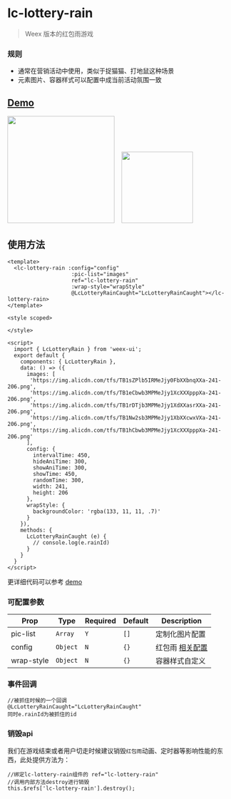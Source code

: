 # lc-lottery-rain
      
> Weex 版本的红包雨游戏

### 规则
- 通常在营销活动中使用，类似于捉猫猫、打地鼠这种场景
- 元素图片、容器样式可以配置中成当前活动氛围一致

## [Demo](https://h5.m.taobao.com/trip/lc-lottery-rain/index.html?_wx_tpl=https%3A%2F%2Fh5.m.taobao.com%2Ftrip%2Flc-lottery-rain%2Fdemo%2Findex.native-min.js)
<img src="https://gw.alipayobjects.com/zos/rmsportal/LhUMuYgbZmUSAOezSTEV.gif" width="240"/>&nbsp;&nbsp;&nbsp;&nbsp;<img src="https://img.alicdn.com/tfs/TB1MciTdwMPMeJjy1XbXXcwxVXa-200-200.png" width="160"/>

## 使用方法

```vue
<template>
  <lc-lottery-rain :config="config"
                    :pic-list="images"
                    ref="lc-lottery-rain"
                    :wrap-style="wrapStyle"
                    @LcLotteryRainCaught="LcLotteryRainCaught"></lc-lottery-rain>
</template>

<style scoped>

</style>

<script>
  import { LcLotteryRain } from 'weex-ui';
  export default {
    components: { LcLotteryRain },
    data: () => ({
      images: [
       'https://img.alicdn.com/tfs/TB1sZPlb5IRMeJjy0FbXXbnqXXa-241-206.png',
       'https://img.alicdn.com/tfs/TB1eCbwb3MPMeJjy1XcXXXpppXa-241-206.png',
       'https://img.alicdn.com/tfs/TB1rDTjb3MPMeJjy1XdXXasrXXa-241-206.png',
       'https://img.alicdn.com/tfs/TB1Nw2sb3MPMeJjy1XbXXcwxVXa-241-206.png',
       'https://img.alicdn.com/tfs/TB1hCbwb3MPMeJjy1XcXXXpppXa-241-206.png'
      ],
      config: {
        intervalTime: 450,
        hideAniTime: 300,
        showAniTime: 300,
        showTime: 450,
        randomTime: 300,
        width: 241,
        height: 206
      },
      wrapStyle: {
        backgroundColor: 'rgba(133, 11, 11, .7)'
      }
    }),
    methods: {
      LcLotteryRainCaught (e) {
        // console.log(e.rainId)
      }
    }
  }
</script>

```

更详细代码可以参考 [demo](https://github.com/alibaba/weex-ui/blob/master/example/lottery-rain/index.vue)


### 可配置参数

| Prop | Type | Required | Default | Description |
|-------------|------------|--------|-----|-----|
| pic-list | `Array` |`Y`| `[]` | 定制化图片配置|
| config | `Object` |`N`| `{}` | 红包雨 [相关配置](https://github.com/alibaba/weex-ui/blob/master/packages/lc-lottery-rain/libs/config.js) |
| wrap-style | `Object` |`N`| `{}` | 容器样式自定义 |

### 事件回调

```
//被抓住时候的一个回调
@LcLotteryRainCaught="LcLotteryRainCaught"
同时e.rainId为被抓住的id
```

### 销毁api
我们在游戏结束或者用户切走时候建议销毁`红包雨`动画、定时器等影响性能的东西，此处提供方法为：
```
//绑定lc-lottery-rain组件的 ref="lc-lottery-rain"
//调用内部方法destroy进行销毁
this.$refs['lc-lottery-rain'].destroy();
```
